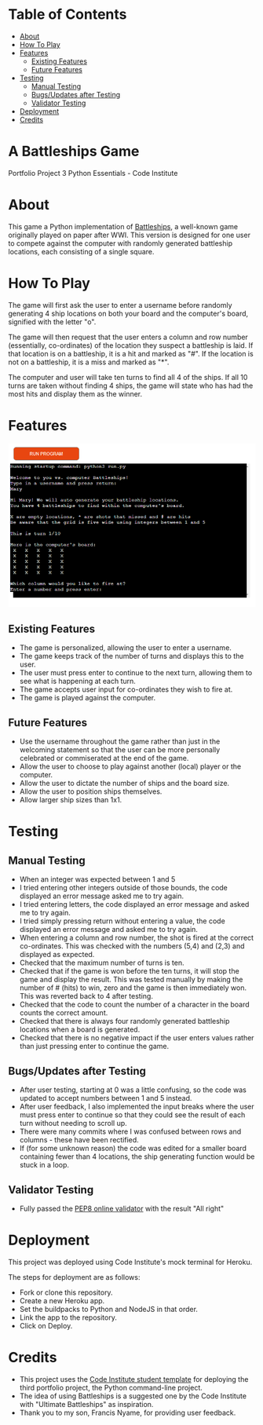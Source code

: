 # Table of Contents

- [About](#about)
- [How To Play](#how-to-play)
- [Features](#features)
  - [Existing Features](#existing-features)
  - [Future Features](#future-features)
- [Testing](#testing)
  - [Manual Testing](#manual-testing)
  - [Bugs/Updates after Testing](#bugs-updates-after-testing)
  - [Validator Testing](#validator-testing)
- [Deployment](#deployment)
- [Credits](#credits)

# A  Battleships Game
Portfolio Project 3 Python Essentials - Code Institute

# About
This game  a Python implementation of [Battleships](http://battleship-game.net/), a well-known game originally played on paper after WWI. This version is designed for one user to compete against the computer with randomly generated battleship locations, each consisting of a single square.

# How To Play

The game will first ask the user to enter a username before randomly generating 4 ship locations on both your board and the computer's board, signified with the letter "o". 

The game will then request that the user enters a column and row number (essentially, co-ordinates) of the location they suspect a battleship is laid. If that location is on a battleship, it is a hit and marked as "#". If the location is not on a battleship, it is a miss and marked as "*". 

The computer and user will take ten turns to find all 4 of the ships. If all 10 turns are taken without finding 4 ships, the game will state who has had the most hits and display them as the winner. 

# Features
![image of battleships app](battleships.PNG)

## Existing Features

- The game is personalized, allowing the user to enter a username.
- The game keeps track of the number of turns and displays this to the user.
- The user must press enter to continue to the next turn, allowing them to see what is happening at each turn.
- The game accepts user input for co-ordinates they wish to fire at.
- The game is played against the computer.

## Future Features

- Use the username throughout the game rather than just in the welcoming statement so that the user can be more personally celebrated or commiserated at the end of the game.
- Allow the user to choose to play against another (local) player or the computer.
- Allow the user to dictate the number of ships and the board size.
- Allow the user to position ships themselves.
- Allow larger ship sizes than 1x1.

# Testing

## Manual Testing

- When an integer was expected between 1 and 5 
- I tried entering other integers outside of those bounds, the code displayed an error message asked me to try again.
- I tried entering letters, the code displayed an error message and asked me to try again.
- I tried simply pressing return without entering a value, the code displayed an error message and asked me to try again.
- When entering a column and row number, the shot is fired at the correct co-ordinates. This was checked with the numbers (5,4) and (2,3) and displayed as expected.
- Checked that the maximum number of turns is ten.
- Checked that if the game is won before the ten turns, it will stop the game and display the result. This was tested manually by making the number of # (hits) to win, zero and the game is then immediately won. This was reverted back to 4 after testing.
- Checked that the code to count the number of a character in the board counts the correct amount.
- Checked that there is always four randomly generated battleship locations when a board is generated. 
- Checked that there is no negative impact if the user enters values rather than just pressing enter to continue the game.

## Bugs/Updates after Testing

- After user testing, starting at 0 was a little confusing, so the code was updated to accept numbers between 1 and 5 instead.
- After user feedback, I also implemented the input breaks where the user must press enter to continue so that they could see the result of each turn without needing to scroll up.
- There were many commits where I was confused between rows and columns - these have been rectified. 
- If (for some unknown reason) the code was edited for a smaller board containing fewer than 4 locations, the ship generating function would be stuck in a loop.

## Validator Testing

- Fully passed the [PEP8 online validator](http://pep8online.com/) with the result "All right"

# Deployment
This project was deployed using Code Institute's mock terminal for Heroku.

The steps for deployment are as follows:
- Fork or clone this repository.
- Create a new Heroku app.
- Set the buildpacks to Python and NodeJS in that order.
- Link the app to the repository.
- Click on Deploy.

# Credits

- This project uses the [Code Institute student template](https://github.com/Code-Institute-Org/python-essentials-template) for deploying the third portfolio project, the Python command-line project.
- The idea of using Battleships is a suggested one by the Code Institute with "Ultimate Battleships" as inspiration.
- Thank you to my son, Francis Nyame, for providing user feedback.

